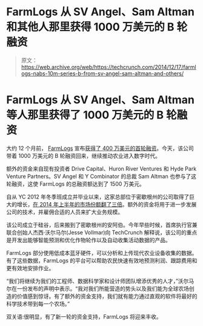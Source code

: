 # FarmLogs 从 SV Angel、Sam Altman 和其他人那里获得 1000 万美元的 B 轮融资 

> 原文：<https://web.archive.org/web/https://techcrunch.com/2014/12/17/farmlogs-nabs-10m-series-b-from-sv-angel-sam-altman-and-others/>

# FarmLogs 从 SV Angel、Sam Altman 等人那里获得了 1000 万美元的 B 轮融资

大约 12 个月前， [FarmLogs](https://web.archive.org/web/20221006135436/https://farmlogs.com/) 宣布[获得了 400 万美元的首轮融资](https://web.archive.org/web/20221006135436/https://beta.techcrunch.com/2014/01/15/farmlogs-raises-4m-series-a-to-bring-farming-into-the-age-of-apps/)。今天，该公司带着 1000 万美元的 B 轮融资回来，继续推动农业进入数字时代。

额外的资金来自现有投资者 Drive Capital、Huron River Ventures 和 Hyde Park Venture Partners。SV Angel 和 Y Combinator 的总裁 Sam Altman 也参与了这轮融资，这使 FarmLogs 的总融资额达到了 1500 万美元。

自从 YC 2012 年冬季班成立并毕业以来，这家总部位于密歇根州的公司取得了巨大的增长，[在 2014 年上半年的市场份额翻了三倍](https://web.archive.org/web/20221006135436/https://beta.techcrunch.com/2014/09/05/farming-startup-farmlogs-triples-marketshare-in-last-six-months/)。额外的资金将用于进一步发展公司的技术，并雇佣合适的人员来扩大业务规模。

该公司成立于硅谷，后来搬到了密歇根州的安阿伯。今年早些时候，首席执行官兼联合创始人杰西·沃尔马尔(Jesse Vollmar)向 TechCrunch 解释说，该公司的重点是开发出能够智能预测和优化作物轮作以及自动收集活动数据的产品。

FarmLogs 部分使用低成本蓝牙硬件，可以分析和上传现代农业设备收集的数据。有了这些数据，FarmLogs 的平台可以帮助农民快速有效地预测利润、跟踪费用和更有效地安排作业。

“我们将继续为我们的工程师、数据科学家和设计师团队增添优秀的人才，”沃尔马尔在一份发布的声明中表示。“我对我们所能营造的势头以及我们能为全球农场创造的价值感到惊讶。有了额外的资金支持，我们就有能力通过直观的软件将最好的科学技术带到每一个农场。”

双关语:很明显，有了新一轮的资金支持，FarmLogs 将迎来丰收。